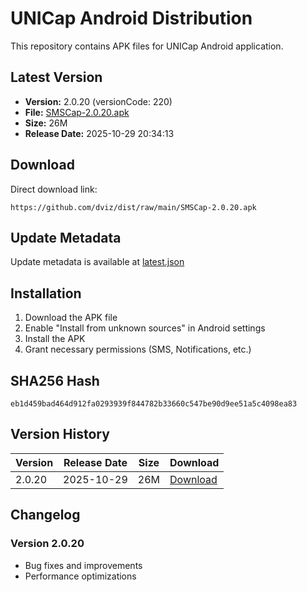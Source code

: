 # UNICap Android Distribution

This repository contains APK files for UNICap Android application.

## Latest Version

- **Version:** 2.0.20 (versionCode: 220)
- **File:** [SMSCap-2.0.20.apk](SMSCap-2.0.20.apk)
- **Size:** 26M
- **Release Date:** 2025-10-29 20:34:13

## Download

Direct download link:
```
https://github.com/dviz/dist/raw/main/SMSCap-2.0.20.apk
```

## Update Metadata

Update metadata is available at [latest.json](latest.json)

## Installation

1. Download the APK file
2. Enable "Install from unknown sources" in Android settings
3. Install the APK
4. Grant necessary permissions (SMS, Notifications, etc.)

## SHA256 Hash

```
eb1d459bad464d912fa0293939f844782b33660c547be90d9ee51a5c4098ea83
```

## Version History

| Version | Release Date | Size | Download |
|---------|--------------|------|----------|
| 2.0.20 | 2025-10-29 | 26M | [Download](SMSCap-2.0.20.apk) |

## Changelog

### Version 2.0.20
- Bug fixes and improvements
- Performance optimizations
